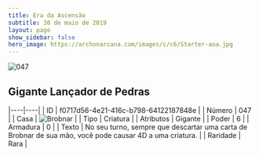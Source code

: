 ```yaml
---
title: Era da Ascensão
subtitle: 30 de maio de 2019
layout: page
show_sidebar: false
hero_image: https://archonarcana.com/images/c/c6/Starter-aoa.jpg
---
```


![047](https://cdn.keyforgegame.com/media/card_front/pt/435_047_F2J82Q9X797P_pt.png)

## Gigante Lançador de Pedras

|----|----|
| ID | f0717d56-4e21-416c-b798-64122187848e |
| Número | 047 |
| Casa | ![Brobnar](https://archonarcana.com/images/thumb/e/e0/Brobnar.png/22px-Brobnar.png "Brobnar") |
| Tipo | Criatura |
| Atributos | Gigante |
| Poder | 6 |
| Armadura | 0 |
| Texto | No seu turno, sempre que descartar uma carta de Brobnar de sua mão,  você pode causar 4D a uma criatura. |
| Raridade | Rara |
